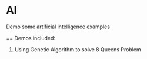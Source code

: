 AI
==

Demo some artificial intelligence examples 

==
Demos included:
  1. Using Genetic Algorithm to solve 8 Queens Problem
  
